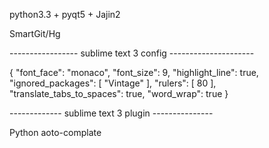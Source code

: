 python3.3 + pyqt5 + Jajin2

SmartGit/Hg

-----------------   sublime text 3 config   ---------------------

{
	"font_face": "monaco",
	"font_size": 9,
	"highlight_line": true,
	"ignored_packages":
	[
		"Vintage"
	],
	"rulers":
	[
		80
	],
	"translate_tabs_to_spaces": true,
	"word_wrap": true
}


-------------  sublime text 3 plugin ---------------

Python aoto-complate
